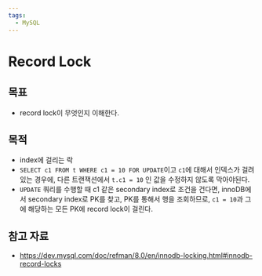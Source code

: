 ```yaml
---
tags:
  - MySQL
---
```

# Record Lock

## 목표

- record lock이 무엇인지 이해한다.

## 목적

- index에 걸리는 락
- `SELECT c1 FROM t WHERE c1 = 10 FOR UPDATE`이고 `c1`에 대해서 인덱스가 걸려있는 경우에, 다른 트랜잭션에서 `t.c1 = 10` 인 값을 수정하지 않도록 막아야된다.
- `UPDATE` 쿼리를 수행할 때 c1 같은 secondary index로 조건을 건다면, innoDB에서 secondary index로 PK를 찾고, PK를 통해서 행을 조회하므로, `c1 = 10`과 그에 해당하는 모든 PK에 record lock이 걸린다.

## 참고 자료

- https://dev.mysql.com/doc/refman/8.0/en/innodb-locking.html#innodb-record-locks